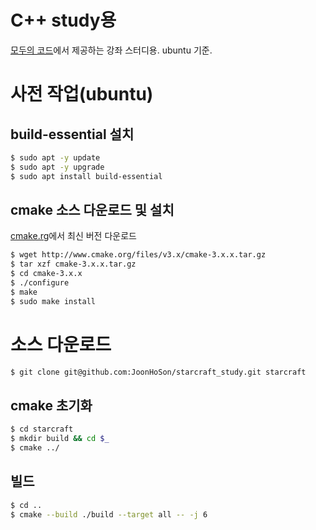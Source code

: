 # C++ study용
[모두의 코드](https://modoocode.com/)에서 제공하는 강좌 스터디용. ubuntu 기준.


# 사전 작업(ubuntu)

## build-essential 설치

```bash
$ sudo apt -y update
$ sudo apt -y upgrade
$ sudo apt install build-essential
```

## cmake 소스 다운로드 및 설치

[cmake.rg](http://www.cmake.org/download/)에서 최신 버전 다운로드

```bash
$ wget http://www.cmake.org/files/v3.x/cmake-3.x.x.tar.gz
$ tar xzf cmake-3.x.x.tar.gz
$ cd cmake-3.x.x
$ ./configure
$ make
$ sudo make install
```

# 소스 다운로드

```bash
$ git clone git@github.com:JoonHoSon/starcraft_study.git starcraft
```

## cmake 초기화

```bash
$ cd starcraft
$ mkdir build && cd $_
$ cmake ../
```

## 빌드

```bash
$ cd ..
$ cmake --build ./build --target all -- -j 6
```

